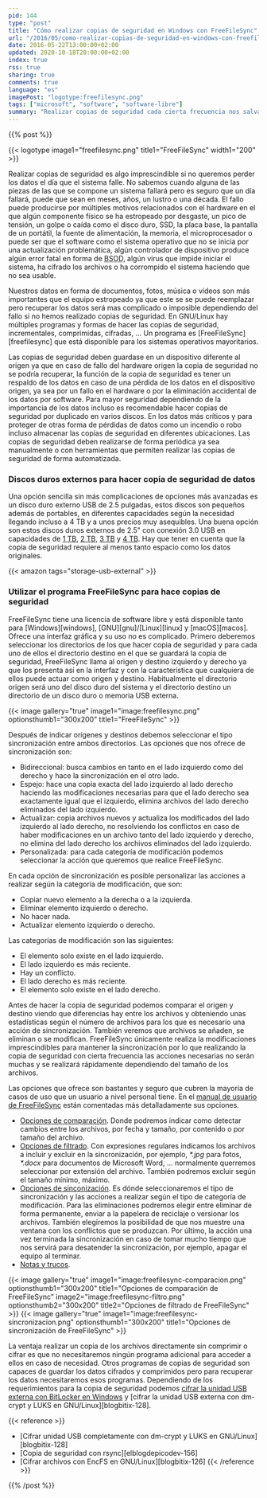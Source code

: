 ```yaml
---
pid: 144
type: "post"
title: "Cómo realizar copias de seguridad en Windows con FreeFileSync"
url: "/2016/05/como-realizar-copias-de-seguridad-en-windows-con-freefilesync/"
date: 2016-05-22T13:00:00+02:00
updated: 2020-10-18T20:00:00+02:00
index: true
rss: true
sharing: true
comments: true
language: "es"
imagePost: "logotype:freefilesync.png"
tags: ["microsoft", "software", "software-libre"]
summary: "Realizar copias de seguridad cada cierta frecuencia nos salvará de perder los datos en algún momento, no sabemos cuando pero tarde o temprano algo del equipo que usemos fallará ya sea a causa de software o hardware. A nivel de usuario mantener una copia sincronizada en otro dispositivo de nuestros archivos seguramente sea suficiente para no perderlos a causa de un desastre, para ello podemos usar FreeFileSync."
---
```


{{% post %}}

{{< logotype image1="freefilesync.png" title1="FreeFileSync" width1="200" >}}

Realizar copias de seguridad es algo imprescindible si no queremos perder los datos el día que el sistema falle. No sabemos cuando alguna de las piezas de las que se compone un sistema fallará pero es seguro que un día fallará, puede que sean en meses, años, un lustro o una década. El fallo puede producirse por múltiples motivos relacionados con el hardware en el que algún componente físico se ha estropeado por desgaste, un pico de tensión, un golpe o caída como el disco duro, SSD, la placa base, la pantalla de un portátil, la fuente de alimentación, la memoria, el microprocesador o puede ser que el software como el sistema operativo que no se inicia por una actualización problemática, algún controlador de dispositivo produce algún error fatal en forma de <abbr title="Blue Screen of Dead, Pantalla azúl de la muerte">BSOD</abbr>, algún virus que impide iniciar el sistema, ha cifrado los archivos o ha corrompido el sistema haciendo que no sea usable.

Nuestros datos en forma de documentos, fotos, música o vídeos son más importantes que el equipo estropeado ya que este se se puede reemplazar pero recuperar los datos será mas complicado o imposible dependiendo del fallo si no hemos realizado copias de seguridad. En GNU/Linux hay múltiples programas y formas de hacer las copias de seguridad, incrementales, comprimidas, cifradas, ... Un programa es [FreeFileSync][freefilesync] que está disponible para los sistemas operativos mayoritarios.

Las copias de seguridad deben guardase en un dispositivo diferente al origen ya que en caso de fallo del hardware origen la copia de seguridad no se podría recuperar, la función de la copia de seguridad es tener un respaldo de los datos en caso de una pérdida de los datos en el dispositivo origen, ya sea por un fallo en el hardware o por la eliminación accidental de los datos por software. Para mayor seguridad dependiendo de la importancia de los datos incluso es recomendable hacer copias de seguridad por duplicado en varios discos. En los datos más críticos y para proteger de otras forma de pérdidas de datos como un incendio o robo incluso almacenar las copias de seguridad en diferentes ubicaciones. Las copias de seguridad deben realizarse de forma periódica ya sea manualmente o con herramientas que permiten realizar las copias de seguridad de forma automatizada.

### Discos duros externos para hacer copia de seguridad de datos

Una opción sencilla sin más complicaciones de opciones más avanzadas es un disco duro externo USB de 2.5 pulgadas, estos discos son pequeños además de portables, en diferentes capacidades según la necesidad llegando incluso a 4 TB y a unos precios muy asequibles. Una buena opción son estos discos duros externos de 2.5" con conexión 3.0 USB en capacidades de [1 TB](https://amzn.to/31h8F7y), [2 TB](https://amzn.to/3j7ZAUY), [3 TB](https://amzn.to/346DnSW) y [4 TB](https://amzn.to/358X8Zf). Hay que tener en cuenta que la copia de seguridad requiere al menos tanto espacio como los datos originales.

{{< amazon
    tags="storage-usb-external" >}}

### Utilizar el programa FreeFileSync para hace copias de seguridad

FreeFileSync tiene una licencia de software libre y está disponible tanto para [Windows][windows], [GNU][gnu]/[Linux][linux] y [macOS][macos]. Ofrece una interfaz gráfica y su uso no es complicado. Primero deberemos seleccionar los directorios de los que hacer copia de seguridad y para cada uno de ellos el directorio destino en el que se guardará la copia de seguridad, FreeFileSync llama al origen y destino izquierdo y derecho ya que los presenta así en la interfaz y con la característica que cualquiera de ellos puede actuar como origen y destino. Habitualmente el directorio origen será uno del disco duro del sistema y el directorio destino un directorio de un disco duro o memoria USB externa.

{{< image
    gallery="true"
    image1="image:freefilesync.png" optionsthumb1="300x200" title1="FreeFileSync" >}}

Después de indicar orígenes y destinos debemos seleccionar el tipo sincronización entre ambos directorios. Las opciones que nos ofrece de sincronización son:

* Bidireccional: busca cambios en tanto en el lado izquierdo como del derecho y hace la sincronización en el otro lado.
* Espejo: hace una copia exacta del lado izquierdo al lado derecho haciendo las modificaciones necesarias para que el lado derecho sea exactamente igual que el izquierdo, elimina archivos del lado derecho eliminados del lado izquierdo.
* Actualizar: copia archivos nuevos y actualiza los modificados del lado izquierdo al lado derecho, no resolviendo los conflictos en caso de haber modificaciones en un archivo tanto del lado izquierdo y derecho, no elimina del lado derecho los archivos eliminados del lado izquierdo.
* Personalizada: para cada categoría de modificación podemos seleccionar la acción que queremos que realice FreeFileSync.

En cada opción de sincronización es posible personalizar las acciones a realizar según la categoría de modificación, que son:

* Copiar nuevo elemento a la derecha o a la izquierda.
* Eliminar elemento izquierdo o derecho.
* No hacer nada.
* Actualizar elemento izquierdo o derecho.

Las categorías de modificación son las siguientes:

* El elemento solo existe en el lado izquierdo.
* El lado izquierdo es más reciente.
* Hay un conflicto.
* El lado derecho es más reciente.
* El elemento solo existe en el lado derecho.

Antes de hacer la copia de seguridad podemos comparar el origen y destino viendo que diferencias hay entre los archivos y obteniendo unas estadísticas según  el número de archivos para los que es necesario una acción  de sincronización. También veremos que archivos se añaden, se eliminan o se modifican. FreeFileSync únicamente realiza la modificaciones imprescindibles para mantener la sincronización por lo que realizando la copia de seguridad con cierta frecuencia las acciones necesarias no serán muchas y se realizará rápidamente dependiendo del tamaño de los archivos.

Las opciones que ofrece son bastantes y seguro que cubren la mayoría de casos de uso que un usuario a nivel personal tiene. En el [manual de usuario de FreeFileSync](https://freefilesync.org/manual.php) están comentadas más detalladamente sus opciones.

* [Opciones de comparación](https://freefilesync.org/manual.php?topic=comparison-settings). Donde podremos indicar como detectar cambios entre los archivos, por fecha y tamaño, por contenido o por tamaño del archivo.
* [Opciones de filtrado](https://freefilesync.org/manual.php?topic=exclude-items). Con expresiones regulares indicamos los archivos a incluir y excluir en la sincronización, por ejemplo, _*.jpg_ para fotos, _*.docx_ para documentos de Microsoft Word, ... normalmente querremos seleccionar por extensión del archivo. También podremos excluir según el tamaño mínimo, máximo.
* [Opciones de sinconización](https://freefilesync.org/manual.php?topic=synchronization-settings). Es dónde seleccionaremos el tipo de sincronización y las acciones a realizar según el tipo de categoría de modificación. Para las eliminaciones podremos elegir entre eliminar de forma permanente, enviar a la papelera de reciclaje o versionar los archivos. También elegiremos la posibilidad de que nos muestre una ventana con los conflictos que se produzcan. Por último, la acción una vez terminada la sincronización en caso de tomar mucho tiempo que nos servirá para desatender la sincronización, por ejemplo, apagar el equipo al terminar.
* [Notas y trucos](https://freefilesync.org/manual.php?topic=tips-and-tricks).

{{< image
    gallery="true"
    image1="image:freefilesync-comparacion.png" optionsthumb1="300x200" title1="Opciones de comparación de FreeFileSync"
    image2="image:freefilesync-filtro.png" optionsthumb2="300x200" title2="Opciones de filtrado de FreeFileSync" >}}
{{< image
    gallery="true"
    image1="image:freefilesync-sincronizacion.png" optionsthumb1="300x200" title1="Opciones de sincronización de FreeFileSync" >}}

La ventaja realizar un copia de los archivos directamente sin comprimir o cifrar es que no necesitaremos ningún programa adicional para acceder a ellos en caso de necesidad. Otros programas de copias de seguridad son capaces de guardar los datos cifrados y comprimidos pero para recuperar los datos necesitaremos esos programas. Dependiendo de los requerimientos para la copia de seguridad podemos [cifrar la unidad USB externa con BitLocker en Windows](http://windows.microsoft.com/es-es/windows/protect-files-bitlocker-drive-encryption#1TC=windows-8) y [cifrar la unidad USB externa con dm-crypt y LUKS en GNU/Linux][blogbitix-128].

{{< reference >}}
* [Cifrar unidad USB completamente con dm-crypt y LUKS en GNU/Linux][blogbitix-128]
* [Copia de seguridad con rsync][elblogdepicodev-156]
* [Cifrar archivos con EncFS en GNU/Linux][blogbitix-126]
{{< /reference >}}

{{% /post %}}
